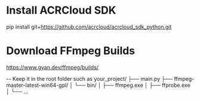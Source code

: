 # Install ACRCloud SDK
pip install git+https://github.com/acrcloud/acrcloud_sdk_python.git

# Download FFmpeg Builds
https://www.gyan.dev/ffmpeg/builds/

-- Keep it in the root folder such as
    your_project/
    ├── main.py
    ├── ffmpeg-master-latest-win64-gpl/
    │   └── bin/
    │       ├── ffmpeg.exe
    │       ├── ffprobe.exe
    │       └── ...

